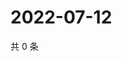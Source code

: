 # 2022-07-12

共 0 条

<!-- BEGIN WEIBO -->
<!-- 最后更新时间 Tue Jul 12 2022 06:15:45 GMT+0800 (China Standard Time) -->

<!-- END WEIBO -->
